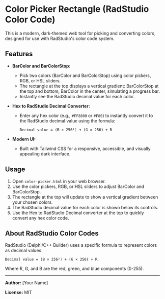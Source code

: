 # Color Picker Rectangle (RadStudio Color Code)

This is a modern, dark-themed web tool for picking and converting colors, designed for use with RadStudio's color code system.

## Features

- **BarColor and BarColorStop:**
  - Pick two colors (BarColor and BarColorStop) using color pickers, RGB, or HSL sliders.
  - The rectangle at the top displays a vertical gradient: BarColorStop at the top and bottom, BarColor in the center, simulating a progress bar.
  - Instantly see the RadStudio decimal value for each color.

- **Hex to RadStudio Decimal Converter:**
  - Enter any hex color (e.g., `#FF8800` or `#F80`) to instantly convert it to the RadStudio decimal value using the formula:
    
    ```
    Decimal value = (B × 256²) + (G × 256) + R
    ```

- **Modern UI:**
  - Built with Tailwind CSS for a responsive, accessible, and visually appealing dark interface.

## Usage

1. Open `color-picker.html` in your web browser.
2. Use the color pickers, RGB, or HSL sliders to adjust BarColor and BarColorStop.
3. The rectangle at the top will update to show a vertical gradient between your chosen colors.
4. The RadStudio decimal value for each color is shown below its controls.
5. Use the Hex to RadStudio Decimal converter at the top to quickly convert any hex color code.

## About RadStudio Color Codes

RadStudio (Delphi/C++ Builder) uses a specific formula to represent colors as decimal values:

```
Decimal value = (B × 256²) + (G × 256) + R
```

Where R, G, and B are the red, green, and blue components (0-255).

---

**Author:** [Your Name]

**License:** MIT
